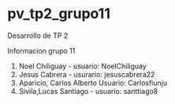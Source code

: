 # pv_tp2_grupo11
Desarrollo de TP 2

Informacion grupo 11

1. Noel Chiliguay - usuario: NoelChiliguay
2. Jesus Cabrera - usurario: jesuscabrera22
3. Aparicio, Carlos Alberto Usuario: Carlosfiunju
4. Sivila,Lucas Santiago - usuario: santtiago8
